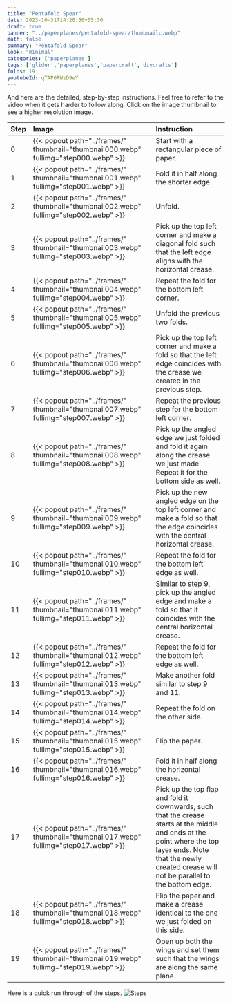 ```yaml
---
title: "Pentafold Spear"
date: 2023-10-31T14:20:56+05:30
draft: true
banner: "../paperplanes/pentafold-spear/thumbnailc.webp"
math: false
summary: "Pentafold Spear"
look: "minimal"
categories: ['paperplanes']
tags: ['glider','paperplanes','papercraft','diycrafts']
folds: 19
youtubeId: qTAP6RWzD9eY
---
```



And here are the detailed, step-by-step instructions. Feel free to refer to the video when it gets harder to follow along. Click on the image thumbnail to see a higher resolution image. 

|Step|Image|Instruction|
|:-|:-|:------|
|0| {{< popout path="../frames/" thumbnail="thumbnail000.webp" fullimg="step000.webp" >}} | Start with a rectangular piece of paper. |
|1| {{< popout path="../frames/" thumbnail="thumbnail001.webp" fullimg="step001.webp" >}} | Fold it in half along the shorter edge. |
|2| {{< popout path="../frames/" thumbnail="thumbnail002.webp" fullimg="step002.webp" >}} | Unfold. |
|3| {{< popout path="../frames/" thumbnail="thumbnail003.webp" fullimg="step003.webp" >}} | Pick up the top left corner and make a diagonal fold such that the left edge aligns with the horizontal crease. |
|4| {{< popout path="../frames/" thumbnail="thumbnail004.webp" fullimg="step004.webp" >}} | Repeat the fold for the bottom left corner. |
|5| {{< popout path="../frames/" thumbnail="thumbnail005.webp" fullimg="step005.webp" >}} | Unfold the previous two folds. |
|6| {{< popout path="../frames/" thumbnail="thumbnail006.webp" fullimg="step006.webp" >}} | Pick up the top left corner and make a fold so that the left edge coincides with the crease we created in the previous step. |
|7| {{< popout path="../frames/" thumbnail="thumbnail007.webp" fullimg="step007.webp" >}} | Repeat the previous step for the bottom left corner. |
|8| {{< popout path="../frames/" thumbnail="thumbnail008.webp" fullimg="step008.webp" >}} | Pick up the angled edge we just folded and fold it again along the crease we just made. Repeat it for the bottom side as well. |
|9| {{< popout path="../frames/" thumbnail="thumbnail009.webp" fullimg="step009.webp" >}} | Pick up the new angled edge on the top left corner and make a fold so that the edge coincides with the central horizontal crease. |
|10| {{< popout path="../frames/" thumbnail="thumbnail010.webp" fullimg="step010.webp" >}} | Repeat the fold for the bottom left edge as well. |
|11| {{< popout path="../frames/" thumbnail="thumbnail011.webp" fullimg="step011.webp" >}} | Similar to step 9, pick up the angled edge and make a fold so that it coincides with the central horizontal crease. |
|12| {{< popout path="../frames/" thumbnail="thumbnail012.webp" fullimg="step012.webp" >}} | Repeat the fold for the bottom left edge as well. |
|13| {{< popout path="../frames/" thumbnail="thumbnail013.webp" fullimg="step013.webp" >}} | Make another fold similar to step 9 and 11. |
|14| {{< popout path="../frames/" thumbnail="thumbnail014.webp" fullimg="step014.webp" >}} | Repeat the fold on the other side. |
|15| {{< popout path="../frames/" thumbnail="thumbnail015.webp" fullimg="step015.webp" >}} | Flip the paper. |
|16| {{< popout path="../frames/" thumbnail="thumbnail016.webp" fullimg="step016.webp" >}} | Fold it in half along the horizontal crease. |
|17| {{< popout path="../frames/" thumbnail="thumbnail017.webp" fullimg="step017.webp" >}} | Pick up the top flap and fold it downwards, such that the crease starts at the middle and ends at the point where the top layer ends. Note that the newly created crease will not be parallel to the bottom edge.  |
|18| {{< popout path="../frames/" thumbnail="thumbnail018.webp" fullimg="step018.webp" >}} | Flip the paper and make a crease identical to the one we just folded on this side. |
|19| {{< popout path="../frames/" thumbnail="thumbnail019.webp" fullimg="step019.webp" >}} | Open up both the wings and set them such that the wings are along the same plane. |

Here is a quick run through of the steps. 
![Steps](../frames/steps_thumbnail.gif)
